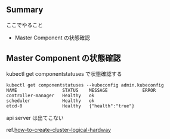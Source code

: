 ## Summary

ここでやること

- Master Component の状態確認

## Master Component の状態確認

kubectl get componentstatuses で状態確認する

```
kubectl get componentstatuses --kubeconfig admin.kubeconfig
NAME                 STATUS    MESSAGE             ERROR
controller-manager   Healthy   ok
scheduler            Healthy   ok
etcd-0               Healthy   {"health":"true"}
```

api server は出てこない

ref.[how-to-create-cluster-logical-hardway](https://github.com/CyberAgentHack/home-kubernetes-2020/tree/master/how-to-create-cluster-logical-hardway)

